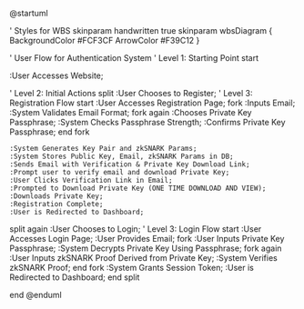 @startuml

' Styles for WBS
skinparam handwritten true
skinparam wbsDiagram {
  BackgroundColor #FCF3CF
  ArrowColor #F39C12
}

' User Flow for Authentication System
' Level 1: Starting Point
start

:User Accesses Website;

' Level 2: Initial Actions
split
    :User Chooses to Register;
    ' Level 3: Registration Flow
    start
    :User Accesses Registration Page;
    fork
        :Inputs Email;
        :System Validates Email Format;
    fork again
        :Chooses Private Key Passphrase;
        :System Checks Passphrase Strength;
        :Confirms Private Key Passphrase;
    end fork

    :System Generates Key Pair and zkSNARK Params;
    :System Stores Public Key, Email, zkSNARK Params in DB;
    :Sends Email with Verification & Private Key Download Link;
    :Prompt user to verify email and download Private Key;
    :User Clicks Verification Link in Email;
    :Prompted to Download Private Key (ONE TIME DOWNLOAD AND VIEW);
    :Downloads Private Key;
    :Registration Complete;
    :User is Redirected to Dashboard;


split again
    :User Chooses to Login;
    ' Level 3: Login Flow
    start
    :User Accesses Login Page;
    :User Provides Email;
    fork
        :User Inputs Private Key Passphrase;
        :System Decrypts Private Key Using Passphrase;
    fork again
        :User Inputs zkSNARK Proof Derived from Private Key;
        :System Verifies zkSNARK Proof;
    end fork
    :System Grants Session Token;
    :User is Redirected to Dashboard;
end split

end
@enduml
